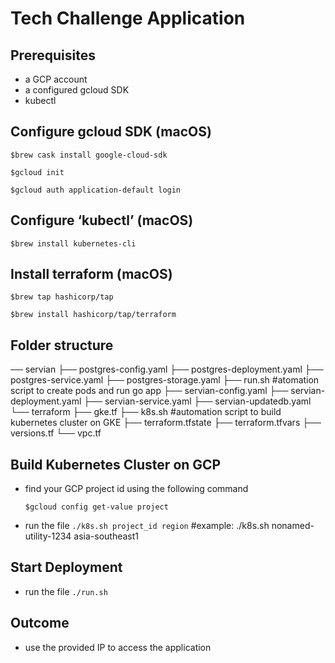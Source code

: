 # Tech Challenge Application

## Prerequisites
- a GCP account
- a configured gcloud SDK
- kubectl
## Configure gcloud SDK (macOS)
`$brew cask install google-cloud-sdk`

`$gcloud init`

`$gcloud auth application-default login`
## Configure ‘kubectl’ (macOS)
`$brew install kubernetes-cli`

## Install terraform (macOS)
`$brew tap hashicorp/tap`

`$brew install hashicorp/tap/terraform`

## Folder structure
── servian
    ├── postgres-config.yaml
    ├── postgres-deployment.yaml
    ├── postgres-service.yaml
    ├── postgres-storage.yaml
    ├── run.sh                        #atomation script to create pods and run go app
    ├── servian-config.yaml
    ├── servian-deployment.yaml
    ├── servian-service.yaml
    ├── servian-updatedb.yaml
    └── terraform
        ├── gke.tf
        ├── k8s.sh                    #automation script to build kubernetes cluster on GKE
        ├── terraform.tfstate
        ├── terraform.tfvars
        ├── versions.tf
        └── vpc.tf
        
## Build Kubernetes Cluster on GCP
- find your GCP project id using the following command
  
  `$gcloud config get-value project`
  
- run the file `./k8s.sh project_id region` #example: ./k8s.sh nonamed-utility-1234 asia-southeast1
## Start Deployment
- run the file `./run.sh`
## Outcome
- use the provided IP to access the application
